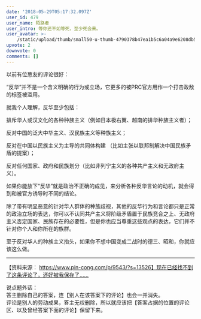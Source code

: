 ```yaml
---
date: '2018-05-29T05:17:32.097Z'
user_id: 479
user_name: 陌路者
user_intro: 等你还不如等死，至少死会来。
user_avatar: >-
    /static/upload/thumb/small50-u-thumb-4790378b47ea1b5c6a04a9e6208db509aee7f7bcb5d.png
upvote: 2
downvote: 0
comments: []
---
```


以前有位葱友的评论很好：

“反华”并不是一个含义明确的行为或立场，它更多的被PRC官方用作一个打击政敌的标签被滥用。

就我个人理解，反华至少包括：

排斥华人或汉文化的各种种族主义（例如日本极右翼、越南的排华种族主义者）；

反对中国的泛大中华主义、汉民族主义等种族主义；

反对在中国以民族主义为主导的共同体构建 （比如主张以联邦制解决中国民族矛盾的提案）；

反对任何国家、政府和民族划分（比如非列宁主义的各种共产主义和无政府主义）。

如果你能放下“反华”就是政治不正确的成见，来分析各种反华言论的动机，就会得到和被官方诱导时不同的结论。

除了带有明显恶意的针对华人群体的种族歧视，其他的反华行为和言论都只是正常的政治立场的表达，你可以不认同共产主义将阶级矛盾置于民族竞合之上、无政府主义否定国家、民族存在的必要性，但是你也应当尊重这些观点的表达，它们并不针对你个人和你所在的族群。

至于反对华人的种族主义抬头，如果你不想中国变成二战时的德三、昭和，你就应该这么做。

  

---

【资料来源： https://www.pin-cong.com/p/9543/?s=13526】现在已经找不到了这条评论了，还好被我保存了……

说点题外话：  
答主删除自己的答案，连【别人在该答案下的评论】也会一并消失。  
评论是别人的劳动成果，答主无权删除，所以就应该把【答案占据的位置的评论区、以及曾经答案下面的评论】保留下来。
